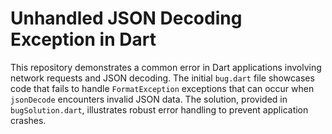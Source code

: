 # Unhandled JSON Decoding Exception in Dart

This repository demonstrates a common error in Dart applications involving network requests and JSON decoding.  The initial `bug.dart` file showcases code that fails to handle `FormatException` exceptions that can occur when `jsonDecode` encounters invalid JSON data.  The solution, provided in `bugSolution.dart`, illustrates robust error handling to prevent application crashes.